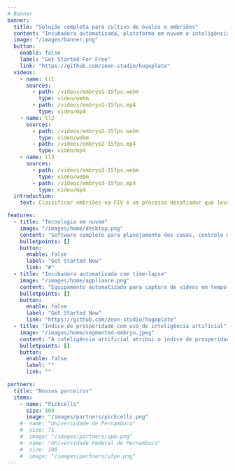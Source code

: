 ```yaml
---
# Banner
banner:
  title: "Solução completa para cultivo de óvulos e embriões"
  content: "Incubadora automatizada, plataforma em nuvem e inteligência artificial aliados para aumentar as chances de gravidez por fertilização in vitro."
  image: "/images/banner.png"
  button:
    enable: false
    label: "Get Started For Free"
    link: "https://github.com/zeon-studio/hugoplate"
  videos:
    - name: tl1
      sources:
        - path: /videos/embryo1-15fps.webm
          type: video/webm
        - path: /videos/embryo1-15fps.mp4
          type: video/mp4
    - name: tl2
      sources:
        - path: /videos/embryo2-15fps.webm
          type: video/webm
        - path: /videos/embryo2-15fps.mp4
          type: video/mp4
    - name: tl3
      sources:
        - path: /videos/embryo3-15fps.webm
          type: video/webm
        - path: /videos/embryo3-15fps.mp4
          type: video/mp4
  introduction:
    text: Classificar embriões na FIV é um processo desafiador que leva dias e depende da experiência do profissional. Nossa solução combina IA com um sistema de suporte à decisão. Nosso equipamento mantém os embriões seguros, capturando fotos continuamente. A IA atribui notas de qualidade e nossa plataforma organiza as informações. Oferecemos uma gestão automatizada e integrada, com uma vasta base de dados. Nosso modelo de negócio é inovador, com cobrança por uso e foco no serviço de pós-venda.

features:
  - title: "Tecnologia em nuvem"
    image: "/images/home/desktop.png"
    content: "Software completo para planejamento dos casos, controle de parâmetros, histórico e visualização em tempo real dos embriões em cultivo."
    bulletpoints: []
    button:
      enable: false
      label: "Get Started Now"
      link: "#"
  - title: "Incubadora automatizada com time-lapse"
    image: "/images/home/appliance.png"
    content: "Equipamento automatizado para captura de videos em tempo real dos óvulos e embriões em cultivo. Monitore temperatura, humidade, pressão e distribuição dos gases C0<sub>2</sub> e O<sub>2</sub>"
    bulletpoints: []
    button:
      enable: false
      label: "Get Started Now"
      link: "https://github.com/zeon-studio/hugoplate"
  - title: "Índice de prosperidade com uso de inteligência artificial"
    image: "/images/home/segmented-embryo.jpeg"
    content: "A inteligência artificial atribui o índice de prosperidade, uma nota de qualidade aos embriões cultivados, baseada na morfologia e dados temporais durante todo o processo de forma dinâmica, altamente sensível e totalmente automatizada."
    bulletpoints: []
    button:
      enable: false
      label: ""
      link: ""

partners:
  title: "Nossos parceiros"
  items:
    - name: "Pickcells"
      size: 100
      image: "/images/partners/pickcells.png"
    #- name: "Universidade de Pernambuco"
    #  size: 75
    #  image: "/images/partners/upe.png"
    #- name: "Universidade Federal de Pernambuco"
    #  size: 100
    #  image: "/images/partners/ufpe.png"
---
```

